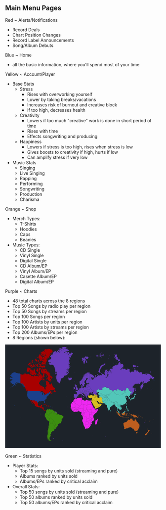 ## Main Menu Pages
Red ~ Alerts/Notifications
- Record Deals
- Chart Position Changes
- Record Label Announcements
- Song/Album Debuts

Blue ~ Home
- all the basic information, where you'll spend most of your time

Yellow ~ Account/Player
- Base Stats
    - Stress
        - Rises with overworking yourself
        - Lower by taking breaks/vacations
        - Increases risk of burnout and creative block
        - If too high, decreases health
    - Creativity
        - Lowers if too much "creative" work is done in short period of time
        - Rises with time
        - Effects songwriting and producing
    - Happiness
        - Lowers if stress is too high, rises when stress is low
        - Gives boosts to creativity if high, hurts if low
        - Can amplify stress if very low
- Music Stats
    - Singing
    - Live Singing
    - Rapping
    - Performing
    - Songwriting
    - Production
    - Charisma

Orange ~ Shop 
- Merch Types:
    - T-Shirts
    - Hoodies
    - Caps
    - Beanies
- Music Types:
    - CD Single
    - Vinyl Single
    - Digital Single
    - CD Album/EP
    - Vinyl Album/EP
    - Casette Album/EP
    - Digital Album/EP

Purple ~ Charts
- 48 total charts across the 8 regions
- Top 50 Songs by radio play per region
- Top 50 Songs by streams per region 
- Top 100 Songs per region
- Top 100 Artists by units per region
- Top 100 Artists by streams per region
- Top 200 Albums/EPs per region
- 8 Regions (shown below):

![Region Map](RegionMap.png)

Green ~ Statistics
- Player Stats:
    - Top 15 songs by units sold (streaming and pure)
    - Albums ranked by units sold
    - Albums/EPs ranked by critical acclaim
- Overall Stats:
    - Top 50 songs by units sold (streaming and pure)
    - Top 50 albums ranked by units sold
    - Top 50 albums/EPs ranked by critical acclaim

